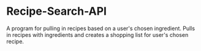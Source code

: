 # Recipe-Search-API
A program for pulling in recipes based on a user's chosen ingredient. 
Pulls in recipes with ingredients and creates a shopping list for user's chosen recipe.
